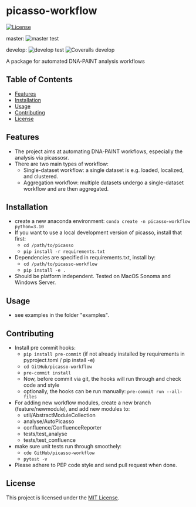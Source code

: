 # picasso-workflow

[![License](https://img.shields.io/badge/License-MIT-blue.svg)](LICENSE)

master:
![master test](https://img.shields.io/github/actions/workflow/status/jungmannlab/picasso-workflow/run-unittests.yml?branch=master)

develop:
![develop test](https://img.shields.io/github/actions/workflow/status/jungmannlab/picasso-workflow/run-unittests.yml?branch=develop)
![Coveralls develop](https://img.shields.io/coverallsCoverage/github/jungmannlab/picasso-workflow?branch=develop)


A package for automated DNA-PAINT analysis workflows

## Table of Contents

- [Features](#features)
- [Installation](#installation)
- [Usage](#usage)
- [Contributing](#contributing)
- [License](#license)

## Features

- The project aims at automating DNA-PAINT workflows, especially the analysis
via picassosr.
- There are two main types of workflow:
	- Single-dataset workflow: a single dataset is e.g. loaded, localized,
	and clustered.
	- Aggregation workflow: multiple datasets undergo a single-dataset
	workflow and are then aggregated.

## Installation

- create a new anaconda environment: `conda create -n picasso-workflow python=3.10`
- If you want to use a local development version of picasso, install that first:
	- `cd /path/to/picasso`
	- `pip install -r requirements.txt`
- Dependencies are specified in requirements.txt, install by:
	- `cd /path/to/picasso-workflow`
	- `pip install -e .`
- Should be platform independent. Tested on MacOS Sonoma and  Windows Server.

## Usage

- see examples in the folder "examples".

## Contributing

- Install pre commit hooks:
	- `pip install pre-commit` (if not already installed by requirements in pyproject.toml / pip install -e)
	- `cd GitHub/picasso-workflow`
	- `pre-commit install`
	- Now, before commit via git, the hooks will run through and check code and style
	- optionally, the hooks can be run manually: `pre-commit run --all-files`
- For adding new workflow modules, create a new branch (feature/newmodule),
and add new modules to:
	- util/AbstractModuleCollection
	- analyse/AutoPicasso
	- confluence/ConfluenceReporter
	- tests/test_analyse
	- tests/test_confluence
- make sure unit tests run through smoothely:
	- `cde GitHub/picasso-workflow`
	- `pytest -v`
- Please adhere to PEP code style and send pull request when done.

## License

This project is licensed under the [MIT License](LICENSE).
